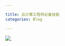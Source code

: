 ```yaml
---

title: 云计算工程师必备技能    
categories: Blog  

---
```


![](http://pc58ypabw.bkt.clouddn.com/png-CloudComputing-by-StuQ.png). 


